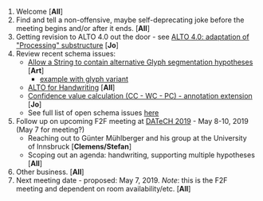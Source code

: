 1. Welcome [**All**]
2. Find and tell a non-offensive, maybe self-deprecating joke before the meeting begins and/or after it ends. [**All**]
3. Getting revision to ALTO 4.0 out the door - 
see [ALTO 4.0: adaptation of "Processing" substructure](https://github.com/altoxml/schema/issues/52) [**Jo**]
4. Review recent schema issues:
   * [Allow a String to contain alternative Glyph segmentation hypotheses](https://github.com/altoxml/schema/issues/52) [**Art**]
      * [example with glyph variant](https://github.com/altoxml/board/blob/gh-pages/misc/alternative_sample.md)
   * [ALTO for Handwriting](https://github.com/altoxml/schema/issues/56) [**All**]
   * [Confidence value calculation (CC - WC - PC) - annotation extension](https://github.com/altoxml/schema/issues/23) [**Jo**]
   * See full list of open schema issues [here](https://github.com/altoxml/schema/issues)
5. Follow up on upcoming F2F meeting at [DATeCH 2019](http://datech.digitisation.eu/) - May 8-10, 2019 (May 7 for meeting?)
   * Reaching out to Günter Mühlberger and his group at the University of Innsbruck [**Clemens/Stefan**]
   * Scoping out an agenda: handwriting, supporting multiple hypotheses [**All**]
6. Other business. [**All**]
7. Next meeting date - proposed: May 7, 2019. _Note_: this is the F2F meeting and dependent on room availability/etc. [**All**]
